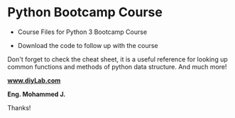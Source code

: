 # Python Bootcamp Course

* Course Files for Python 3 Bootcamp Course

* Download the code to follow up with the course

Don't forget to check the cheat sheet, it is a useful reference for looking up common functions and methods of python data structure. And much more!

**www.diyLab.com**

**Eng. Mohammed J.**

Thanks!
